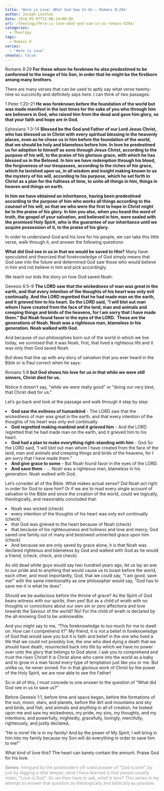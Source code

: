 ```yaml
---
title: 'Here is Love: What God Saw In Us – Romans 8:29a'
author: Joseph Louthan
date: 2018-05-07T12:00:14+00:00
url: /theology/here-is-love-what-god-saw-in-us-romans-829a/
categories:
  - Theology
tags:
  - Romans 8
series:
  - 'Here is Love'
showtoc: false
---
```

<span style="font-weight: 400;">Romans 8:29</span> **For those whom he foreknew he also predestined to be conformed to the image of his Son, in order that he might be the firstborn among many brothers.**

<span style="font-weight: 400;">There are many verses that can be used to aptly say what verse twenty-nine so succinctly and definitely says here. I can think of two passages:</span>

<span style="font-weight: 400;">1 Peter 1:20–21 </span>**He was foreknown before the foundation of the world but was made manifest in the last times for the sake of you who through him are believers in God, who raised him from the dead and gave him glory, so that your faith and hope are in God.**

<span style="font-weight: 400;">Ephesians 1:3–14 </span>**Blessed be the God and Father of our Lord Jesus Christ, who has blessed us in Christ with every spiritual blessing in the heavenly places, even as he chose us in him before the foundation of the world, that we should be holy and blameless before him. In love he predestined us for adoption to himself as sons through Jesus Christ, according to the purpose of his will, to the praise of his glorious grace, with which he has blessed us in the Beloved. In him we have redemption through his blood, the forgiveness of our trespasses, according to the riches of his grace, which he lavished upon us, in all wisdom and insight making known to us the mystery of his will, according to his purpose, which he set forth in Christ as a plan for the fullness of time, to unite all things in him, things in heaven and things on earth.**

**In him we have obtained an inheritance, having been predestined according to the purpose of him who works all things according to the counsel of his will, so that we who were the first to hope in Christ might be to the praise of his glory. In him you also, when you heard the word of truth, the gospel of your salvation, and believed in him, were sealed with the promised Holy Spirit, who is the guarantee of our inheritance until we acquire possession of it, to the praise of his glory.**

<span style="font-weight: 400;">In order to understand God and his love for his people, we can take this little verse, walk through it, and answer the following questions:</span>

**What did God see in us in that we would be saved to Him?** <span style="font-weight: 400;">Many have speculated and theorized that foreknowledge of God simply means that God saw into the future and determined God saw those who would believe in him and not believe in him and pick accordingly. </span>

<span style="font-weight: 400;">We teach our kids the story on how God saved Noah:</span>

<span style="font-weight: 400;">Genesis 6:5–9 </span>**The LORD saw that the wickedness of man was great in the earth, and that every intention of the thoughts of his heart was only evil continually. And the LORD regretted that he had made man on the earth, and it grieved him to his heart. So the LORD said, “I will blot out man whom I have created from the face of the land, man and animals and creeping things and birds of the heavens, for I am sorry that I have made them.” But Noah found favor in the eyes of the LORD.  These are the generations of Noah. Noah was a righteous man, blameless in his generation. Noah walked with God.**

<span style="font-weight: 400;">And because of our philosophies born out of the world in which we live today, we surmised that it was Noah, first, that lived a righteous life and it was only then God saved Noah.</span>

But does that line up with any story of salvation that you ever heard in the Bible or is Paul correct when he says:

<span style="font-weight: 400;">Romans 5:8</span> **but God shows his love for us in that while we were still sinners, Christ died for us.**

Notice it doesn't say, "while we were really good" or "doing our very best, that Christ died for us."

<span style="font-weight: 400;">Let’s go back and look at the passage and walk through it step by step:</span>

<li style="font-weight: 400;">
  <span style="font-weight: 400;"><strong>God saw the evilness of humankind</strong> - The LORD saw that the wickedness of man was great in the earth, and that every intention of the thoughts of his heart was only evil continually</span>
</li>
<li style="font-weight: 400;">
  <span style="font-weight: 400;"><strong>God regretted making mankind and it grieved him</strong> - And the LORD regretted that he had made man on the earth, and it grieved him to his heart.</span>
</li>
<li style="font-weight: 400;">
  <span style="font-weight: 400;"><strong>God had a plan to make everything right-standing with him</strong> - God So the LORD said, “I will blot out man whom I have created from the face of the land, man and animals and creeping things and birds of the heavens, for I am sorry that I have made them.”</span>
</li>
<li style="font-weight: 400;">
  <span style="font-weight: 400;"><strong>And give grace to some</strong> - But Noah found favor in the eyes of the LORD. </span>
</li>
<li style="font-weight: 400;">
  <span style="font-weight: 400;"><strong>And save them</strong> - … Noah was a righteous man, blameless in his generation. Noah walked with God.</span>
</li>

<span style="font-weight: 400;">Let’s consider all of the Bible. What makes actual sense? Did Noah act right in order for God to save him? Or if we are to read every single account of salvation in the Bible and since the creation of the world, could we logically, theologically, and reasonably concluded that:</span>

<li style="font-weight: 400;">
  <span style="font-weight: 400;">Noah was wicked (check)</span>
</li>
<li style="font-weight: 400;">
  <span style="font-weight: 400;">every intention of the thoughts of his heart was only evil continually (check)</span>
</li>
<li style="font-weight: 400;">
  <span style="font-weight: 400;">that God was grieved to the heart because of Noah (check)</span>
</li>
<li style="font-weight: 400;">
  <span style="font-weight: 400;">that because of his righteousness and holiness and love and mercy, God saved one family out of many and bestowed unmerited grace upon him (check)</span>
</li>
<li style="font-weight: 400;">
  <span style="font-weight: 400;">And because we are only saved by grace alone, it is that Noah was declared righteous and blameless by God and walked with God as he would a friend, (check, check, and check).</span>
</li>

<span style="font-weight: 400;">As old dead white guys would say two hundred years ago, let us lay an axe to our pride and to anything that would cause us to boast before the world, each other, and most importantly, God, that we could say, “I am good, save me!” with the same intentionality as one philosopher would say, “God has to save me-it is what he does”. </span>

<span style="font-weight: 400;">Should we be audacious before the throne of grace? As the Spirit of God bears witness with our spirits, then yes! But as a child of wrath with no thoughts or convictions about our own sin or zero affections and love towards the Saviour of the world? No! For the child of wrath is declared by the all-knowing God to be unknowable.</span>

<span style="font-weight: 400;">And you might say to me, “This foreknowledge to too much for me to dwell on. How can I comprehend it?” My friend, it is not a belief in foreknowledge of God that would save you but it is faith and belief in the one who lived a life that we could not possibly live, the one who died dying a death that we should have death, resurrected back into life by which we have no power over unto the glory that belongs to God alone. I ask you to comprehend and trust the risen Christ! It is Christ alone who came into the world as a baby and to grow in a man faced every type of temptation just like you or me. But unlike us, he never sinned. For in that glorious work of Christ by the power of the Holy Spirit, we are now able to see the Father!</span>

<span style="font-weight: 400;">So in all of this, I must concede to one answer to the question of “What did God see in us to save us?”</span>

<span style="font-weight: 400;">Before Genesis 1:1, before time and space began, before the formations of the sun, moon, stars, and planets, before the dirt and mountains and sky and birds, and fish, and animals and anything in all of creation, he looked upon me and saw my wickedness, my pride, my sins, my thoughts, and my intentions, and powerfully, mightedly, gracefully, lovingly, mercifully, righteously, and justly declared,</span>

<span style="font-weight: 400;">“He is mine! He is in my family! And by the power of My Spirit, I will bring in him into my family because my Son will do everything in order to save him to me!”</span>

<span style="font-weight: 400;">What kind of love this? The heart can barely contain the amount. Praise God for his love.</span>

<span style="color: #999999;"><b>Series</b><span style="font-weight: 400;">: Intrigued by the postmodern oft-used answer of “God is love”, by just by digging a little deeper, what I have learned is that people usually mean, “Love is God”. So we then have to ask, </span><i><span style="font-weight: 400;">what is love</span></i><span style="font-weight: 400;">? This series is my attempt to answer that question as theologically and biblically as possible.</span></span>